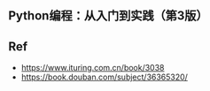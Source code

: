 ## Python编程：从入门到实践（第3版）



## Ref


* <https://www.ituring.com.cn/book/3038>
* <https://book.douban.com/subject/36365320/>